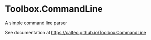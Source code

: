 # Toolbox.CommandLine
A simple command line parser

See documentation at https://calteo.github.io/Toolbox.CommandLine